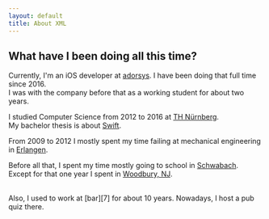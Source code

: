 ```yaml
---
layout: default
title: About XML
---
```

## What have I been doing all this time?

Currently, I'm an iOS developer at [adorsys][1]. I have been
doing that full time since 2016.<br>
I was with the company before that as a working student for about two years.

I studied Computer Science from 2012 to 2016 at [TH Nürnberg][2].<br>
My bachelor thesis is about [Swift][3].

From 2009 to 2012 I mostly spent my time failing at mechanical
engineering in [Erlangen][4].

Before all that, I spent my time mostly going to school in [Schwabach][5].<br>
Except for that one year I spent in [Woodbury, NJ][6].

<br>
Also, I used to work at [bar][7] for
about 10 years. Nowadays, I host a pub quiz there.

[1]: https://adorsys.de
[2]: https://www.th-nuernberg.de/fakultaeten/in/
[3]: https://github.com/xaverlohmueller/Bachelorarbeit
[4]: https://www.tf.fau.de
[5]: http://www.weg-schwabach.de/cms/index.php
[6]: http://www.woodburysch.com
[7]: https://www.facebook.com/Metrodrom.Schwabach
